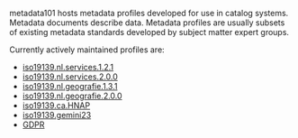 metadata101 hosts metadata profiles developed for use in catalog systems. Metadata documents describe data.
Metadata profiles are usually subsets of existing metadata standards developed by subject matter expert groups.

Currently actively maintained profiles are:

* [iso19139.nl.services.1.2.1](https://github.com/metadata101/iso19139.nl.services.1.2.1)
* [iso19139.nl.services.2.0.0](https://github.com/metadata101/iso19139.nl.services.2.0.0)
* [iso19139.nl.geografie.1.3.1](https://github.com/metadata101/iso19139.nl.geografie.1.3.1)
* [iso19139.nl.geografie.2.0.0](https://github.com/metadata101/iso19139.nl.geografie.2.0.0)
* [iso19139.ca.HNAP](https://github.com/metadata101/iso19139.ca.HNAP)
* [iso19139.gemini23](https://github.com/metadata101/iso19139.gemini23)
* [GDPR](https://github.com/metadata101/GDPR)
